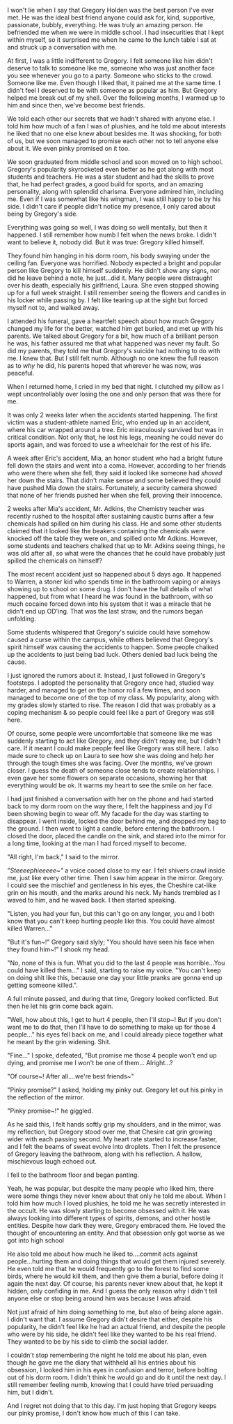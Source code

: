 I won't lie when I say that Gregory Holden was the best person I've ever met. He was the ideal best friend anyone could ask for, kind, supportive, passionate, bubbly, everything. He was truly an amazing person. He befriended me when we were in middle school. I had insecurities that I kept within myself, so it surprised me when he came to the lunch table I sat at and struck up a conversation with me.

At first, I was a little indifferent to Gregory. I felt someone like him didn't deserve to talk to someone like me, someone who was just another face you see whenever you go to a party. Someone who sticks to the crowd. Someone like me. Even though I liked that, it pained me at the same time. I didn't feel I deserved to be with someone as popular as him. But Gregory helped me break out of my shell. Over the following months, I warmed up to him and since then, we've become best friends.

We told each other our secrets that we hadn't shared with anyone else. I told him how much of a fan I was of plushies, and he told me about interests he liked that no one else knew about besides me. It was shocking, for both of us, but we soon managed to promise each other not to tell anyone else about it. We even pinky promised on it too.

We soon graduated from middle school and soon moved on to high school. Gregory's popularity skyrocketed even better as he got along with most students and teachers. He was a star student and had the skills to prove that, he had perfect grades, a good build for sports, and an amazing personality, along with splendid charisma. Everyone admired him, including me.  Even if I was somewhat like his wingman, I was still happy to be by his side. I didn't care if people didn't notice my presence, I only cared about being by Gregory's side.

Everything was going so well, I was doing so well mentally, but then it happened. I still remember how numb I felt when the news broke. I didn't want to believe it, nobody did. But it was true: Gregory killed himself.

They found him hanging in his dorm room, his body swaying under the ceiling fan. Everyone was horrified. Nobody expected a bright and popular person like Gregory to kill himself suddenly. He didn't show any signs, nor did he leave behind a note, he just...did it. Many people were distraught over his death, especially his girlfriend, Laura. She even stopped showing up for a full week straight. I still remember seeing the flowers and candles in his locker while passing by. I felt like tearing up at the sight but forced myself not to, and walked away.

I attended his funeral, gave a heartfelt speech about how much Gregory changed my life for the better, watched him get buried, and met up with his parents. We talked about Gregory for a bit, how much of a brilliant person he was, his father assured me that what happened was never my fault. So did my parents, they told me that Gregory's suicide had nothing to do with me. I knew that. But I still felt numb. Although no one knew the full reason as to *why* he did, his parents hoped that wherever he was now, was peaceful.

When I returned home, I cried in my bed that night. I clutched my pillow as I wept uncontrollably over losing the one and only person that was there for me.

It was only 2 weeks later when the accidents started happening. The first victim was a student-athlete named Eric, who ended up in an accident, where his car wrapped around a tree. Eric miraculously survived but was in critical condition. Not only that, he lost his legs, meaning he could never do sports again, and was forced to use a wheelchair for the rest of his life.

A week after Eric's accident, Mia, an honor student who had a bright future fell down the stairs and went into a coma. However, according to her friends who were there when she fell, they said it looked like someone had *shoved* her down the stairs. That didn't make sense and some believed they could have pushed Mia down the stairs. Fortunately, a security camera showed that none of her friends pushed her when she fell, proving their innocence.

2 weeks after Mia's accident, Mr. Adkins, the Chemistry teacher was recently rushed to the hospital after sustaining caustic burns after a few chemicals had spilled on him during his class. He and some other students claimed that it looked like the beakers containing the chemicals were knocked off the table they were on, and spilled onto Mr Adkins.  However, some students and teachers chalked that up to Mr. Adkins seeing things, he was old after all, so what were the chances that he could have probably just spilled the chemicals on himself?

The most recent accident just so happened about 5 days ago. It happened to Warren, a stoner kid who spends time in the bathroom vaping or always showing up to school on some drug. I don't have the full details of what happened, but from what I heard he was found in the bathroom, with so much cocaine forced down into his system that it was a miracle that he didn't end up OD'ing. That was the last straw, and the rumors began unfolding.

Some students whispered that Gregory's suicide could have somehow caused a curse within the campus, while others believed that Gregory's spirit himself was causing the accidents to happen. Some people chalked up the accidents to just being bad luck. Others denied bad luck being the cause.

I just ignored the rumors about it. Instead, I just followed in Gregory's footsteps. I adopted the personality that Gregory once had, studied way harder, and managed to get on the honor roll a few times, and soon managed to become one of the top of my class. My popularity, along with my grades slowly started to rise. The reason I did that was probably as a coping mechanism & so people could feel like a part of Gregory was still here.

Of course, some people were uncomfortable that someone like me was suddenly starting to act like Gregory, and they didn't repay me, but I didn't care. If it meant I could make people feel like Gregory was still here. I also made sure to check up on Laura to see how she was doing and help her through the tough times she was facing. Over the months, we've grown closer. I guess the death of someone close tends to create relationships. I even gave her some flowers on separate occasions, showing her that everything would be ok. It warms my heart to see the smile on her face.

I had just finished a conversation with her on the phone and had started back to my dorm room on the way there, I felt the happiness and joy I'd been showing begin to wear off. My facade for the day was starting to disappear. I went inside, locked the door behind me, and dropped my bag to the ground. I then went to light a candle, before entering the bathroom. I closed the door, placed the candle on the sink, and stared into the mirror for a long time, looking at the man I had forced myself to become.

"All right, I'm back," I said to the mirror.

"*Steeeephieeeee\~"* a voice cooed close to my ear. I felt shivers crawl inside me, just like every other time. Then I saw him appear in the mirror. Gregory. I could see the mischief and gentleness in his eyes, the Cheshire cat-like grin on his mouth, and the marks around his neck. My hands trembled as I waved to him, and he waved back. I then started speaking.

"Listen, you had your fun, but this can't go on any longer, you and I both know that you can't keep hurting people like this. You could have almost killed Warren..."

"But it's fun\~!" Gregory said slyly; "You should have seen his face when they found him\~!" I shook my head.

"No, none of this is fun. What you did to the last 4 people was horrible...You could have killed them..." I said, starting to raise my voice. "You can't keep on doing shit like this, because one day your little pranks are gonna end up getting someone killed.".

A full minute passed, and during that time, Gregory looked conflicted. But then he let his grin come back again.

"Well, how about this, I get to hurt 4 people, then I'll stop\~! But if you don't want me to do that, then I'll have to do something to make up for those 4 people..." his eyes fell back on me, and I could already piece together what he meant by the grin widening. Shit.

"Fine..." I spoke, defeated, "But promise me those 4 people won't end up dying, and promise me I won't be one of them... Alright...?

"Of course\~! After all....we're best friends\~"

"Pinky promise?" I asked, holding my pinky out. Gregory let out his pinky in the reflection of the mirror.

"Pinky promise\~!" he giggled.

As he said this, I felt hands softly grip my shoulders, and in the mirror, was my reflection, but Gregory stood over me, that Chesire cat grin growing wider with each passing second. My heart rate started to increase faster, and I felt the beams of sweat evolve into droplets. Then I felt the presence of Gregory leaving the bathroom, along with his reflection. A hallow, mischievous laugh echoed out.

I fell to the bathroom floor and began panting. 

Yeah, he was popular, but despite the many people who liked him, there were some things they never knew about that only he told me about. When I told him how much I loved plushies, he told me he was secretly interested in the occult. He was slowly starting to become obsessed with it. He was always looking into different types of spirits, demons, and other hostile entities. Despite how dark they were, Gregory embraced them. He loved the thought of encountering an entity. And that obsession only got worse as we got into high school

He also told me about how much he liked to....commit acts against people...hurting them and doing things that would get them injured severely. He even told me that he would frequently go to the forest to find some birds, where he would kill them, and then give them a burial, before doing it again the next day. Of course, his parents never knew about that, he kept it hidden, only confiding in me. And I guess the only reason why I didn't tell anyone else or stop being around him was because I was afraid.

Not just afraid of him doing something to me, but also of being alone again. I didn't want that. I assume Gregory didn't desire that either, despite his popularity, he didn't feel like he had an actual friend, and despite the people who were by his side, he didn't feel like they wanted to be his real friend. They wanted to be by his side to climb the social ladder. 

I couldn't stop remembering the night he told me about his plan, even though he gave me the diary that withheld all his entries about his obsession, I looked him in his eyes in confusion and terror, before bolting out of his dorm room. I didn't think he would go and do it until the next day. I still remember feeling numb, knowing that I could have tried persuading him, but I didn't.

And I regret not doing that to this day. I'm just hoping that Gregory keeps our pinky promise, I don't know how much of this I can take.